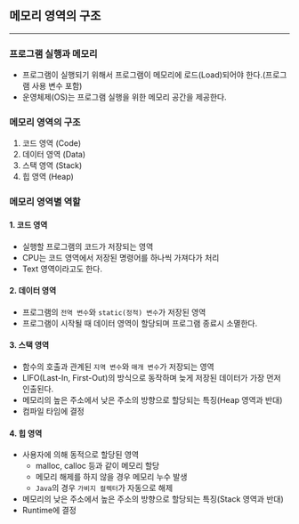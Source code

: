 ## 메모리 영역의 구조 
---
### 프로그램 실행과 메모리
- 프로그램이 실행되기 위해서 프로그램이 메모리에 로드(Load)되어야 한다.(프로그램 사용 변수 포함)
-  운영체제(OS)는 프로그램 실행을 위한 메모리 공간을 제공한다.

### 메모리 영역의 구조
1. 코드 영역 (Code)
2. 데이터 영역 (Data)
3. 스택 영역 (Stack)
4. 힙 영역 (Heap)

### 메모리 영역별 역할
#### 1. 코드 영역
- 실행할 프로그램의 코드가 저장되는 영역
- CPU는 코드 영역에서 저장된 명령어를 하나씩 가져다가 처리
- Text 영역이라고도 한다.
#### 2. 데이터 영역
- 프로그램의 `전역 변수`와 `static(정적) 변수`가 저장된 영역
- 프로그램이 시작될 때 데이터 영역이 할당되며 프로그램 종료시 소멸한다.
#### 3. 스택 영역
- 함수의 호출과 관계된 `지역 변수`와 `매개 변수`가 저장되는 영역
- LIFO(Last-In, First-Out)의 방식으로 동작하며 늦게 저장된 데이터가 가장 먼저 인출된다.
- 메모리의 높은 주소에서 낮은 주소의 방향으로 할당되는 특징(Heap 영역과 반대)
- 컴파일 타임에 결정
#### 4. 힙 영역
- 사용자에 의해 동적으로 할당된 영역
  - malloc, calloc 등과 같이 메모리 할당
  - 메모리 해제를 하지 않을 경우 메모리 누수 발생
  - `Java`의 경우 `가비지 컬렉터`가 자동으로 해제
- 메모리의 낮은 주소에서 높은 주소의 방향으로 할당되는 특징(Stack 영역과 반대)
- Runtime에 결정